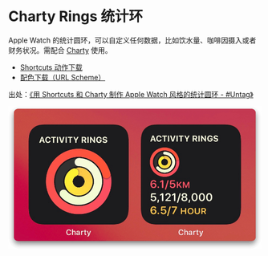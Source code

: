 # Charty Rings 统计环

Apple Watch 的统计圆环，可以自定义任何数据，比如饮水量、咖啡因摄入或者财务状况。需配合 [Charty](https://chartyios.app) 使用。

- [Shortcuts 动作下载](https://www.icloud.com/shortcuts/72c69f16e0cc4bc5be4c0cb11a644249)
- [配色下载（URL Scheme）](charty://add-theme?name=Activity-Rings&colors=FEC24B,F9FADD,FC4E68)

出处：[《用 Shortcuts 和 Charty 制作 Apple Watch 风格的统计圆环 - #Untag》](https://utgd.net/article/8295)

![title](img.png)